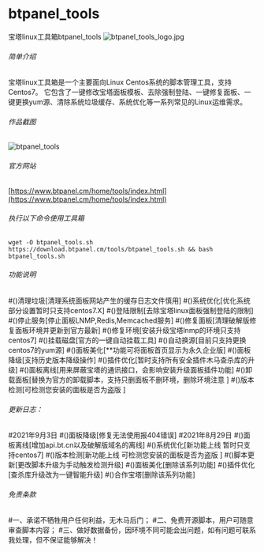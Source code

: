 # btpanel_tools
宝塔linux工具箱btpanel_tools
![btpanel_tools_logo.jpg](https://www.baota.me/usr/uploads/2021/09/3700702451.jpg)

###### 简单介绍
宝塔linux工具箱是一个主要面向Linux Centos系统的脚本管理工具，支持Centos7。
它包含了一键修改宝塔面板模板、去除强制登陆、一键修复面板、一键更换yum源、清除系统垃圾缓存、系统优化等一系列常见的Linux运维需求。
###### 作品截图
 ![btpanel_tools](https://www.baota.me/usr/uploads/2021/09/4224440773.jpg) 
###### 官方网站
 [https://www.btpanel.cm/home/tools/index.html](https://www.btpanel.cm/home/tools/index.html) 
###### 执行以下命令使用工具箱
```shell-session
wget -O btpanel_tools.sh https://download.btpanel.cm/tools/btpanel_tools.sh && bash btpanel_tools.sh
``` 
###### 功能说明
#()清理垃圾[清理系统面板网站产生的缓存日志文件慎用] 
#()系统优化[优化系统部分设置暂时只支持centos7.X]
#()登陆限制[去除宝塔linux面板强制登陆的限制]
#()停止服务[停止面板LNMP,Redis,Memcached服务]
#()修复面板[清理破解版修复面板环境并更新到官方最新]
#()修复环境[安装升级宝塔lnmp的环境只支持centos7]
#()挂载磁盘[官方的一键自动挂载工具]
#()自动换源[目前只支持更换centos7的yum源]
#()面板美化[**功能可将面板首页显示为永久企业版]
#()面板降级[支持历史版本降级操作]
#()插件优化[暂时支持所有安全插件木马查杀库的升级]
#()面板离线[用来屏蔽宝塔的通讯接口，会影响安装升级面板插件功能]
#()卸载面板[替换为官方的卸载脚本，支持只删面板不删环境，删除环境注意 ]
#()版本检测[可检测您安装的面板是否为盗版 ]
###### 更新日志：
#2021年9月3日
#()面板降级[修复无法使用报404错误]
#2021年8月29日
#()面板离线[增加api.bt.cn以及破解版域名的离线]
#()系统优化[新功能上线 暂时只支持centos7]
#()版本检测[新功能上线 可检测您安装的面板是否为盗版 ]
#()脚本更新[更改脚本升级为手动触发检测升级]
#()面板美化[删除该系列功能]
#()插件优化[查杀库升级改为一键智能升级]
#()合作宝塔[删除该系列功能]
###### 免责条款
#一、承诺不牺牲用户任何利益，无木马后门；
#二、免费开源脚本，用户可随意审查脚本内容；
#三、做好数据备份，因环境不同可能会出问题，如有问题可联系我处理，但不保证能够解决！
